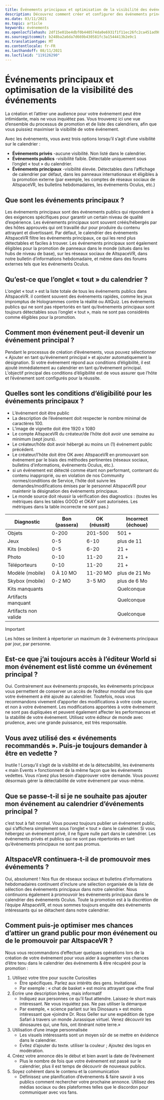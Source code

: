 ```yaml
---
title: Événements principaux et optimisation de la visibilité des événements
description: Découvrez comment créer et configurer des événements principaux AltspaceVR tout en optimisant leur visibilité.
ms.date: 03/11/2021
ms.topic: article
keywords: événements
ms.openlocfilehash: 2df15e01be4dbf0b440574da0e6931f1f11ec26fc2ca451ad98858db624e1f1f
ms.sourcegitcommit: b248ba2a6da7d669b430581fc3a1544413b2e9c1
ms.translationtype: MT
ms.contentlocale: fr-FR
ms.lasthandoff: 08/11/2021
ms.locfileid: "119126290"
---
```

# <a name="main-events-and-maximizing-event-visibility"></a>Événements principaux et optimisation de la visibilité des événements

La création et l’attirer une audience pour votre événement peut être intimidante, mais ne vous inquiétez pas. Vous trouverez ici une vue d’ensemble du processus de promotion et de liste des calendriers, afin que vous puissiez maximiser la visibilité de votre événement.

Avec les événements, vous avez trois options lorsqu’il s’agit d’une visibilité sur le calendrier :

* **Événements privés** -aucune visibilité. Non listé dans le calendrier.
* **Événements publics** -visibilité faible. Détectable uniquement sous l’onglet « tout » du calendrier.
* **Événements principaux** -visibilité élevée. Détectables dans l’affichage de calendrier par défaut, dans les panneaux internationaux et éligibles à la promotion externe (par exemple, les comptes de réseaux sociaux de AltspaceVR, les bulletins hebdomadaires, les événements Oculus, etc.)

## <a name="what-are-main-events"></a>Que sont les événements principaux ?

Les événements principaux sont des événements publics qui répondent à des exigences spécifiques pour garantir un certain niveau de qualité d’expérience. Les événements principaux sont souvent créés/hébergés par des hôtes approuvés qui ont travaillé dur pour produire du contenu attrayant et divertissant. Par défaut, le calendrier des événements AltspaceVR filtre les événements principaux, ce qui les rend plus détectables et faciles à trouver. Les événements principaux sont également éligibles pour la promotion de panneaux dans le monde (situés dans les hubs de niveau de base), sur les réseaux sociaux de AltspaceVR, dans notre bulletin d’informations hebdomadaire, et même dans des forums externes tels que les événements Oculus.

## <a name="what-is-the-all-tab-of-the-calendar"></a>Qu’est-ce que l’onglet « tout » du calendrier ?

L’onglet « tout » est la liste totale de tous les événements publics dans AltspaceVR. il contient souvent des événements rapides, comme les jeux impromptus de Hologrammes contre la réalité ou AltQuiz. Les événements publics qui ne sont pas répertoriés en tant qu’événements principaux sont toujours détectables sous l’onglet « tout », mais ne sont pas considérés comme éligibles pour la promotion.

## <a name="how-can-my-event-become-a-main-event"></a>Comment mon événement peut-il devenir un événement principal ?

Pendant le processus de création d’événements, vous pouvez sélectionner « Ajouter en tant qu’événement principal » et ajouter automatiquement la désignation. Si votre événement répond aux conditions d’éligibilité, il est ajouté immédiatement au calendrier en tant qu’événement principal. L’objectif principal des conditions d’éligibilité est de vous assurer que l’hôte et l’événement sont configurés pour la réussite.

## <a name="what-are-the-eligibility-requirements-for-main-events"></a>Quelles sont les conditions d’éligibilité pour les événements principaux ?

* L’événement doit être public
* La description de l’événement doit respecter le nombre minimal de caractères 100.
* L’image de vignette doit être 1920 x 1080
* Le compte AltspaceVR du créateur/de l’hôte doit avoir une semaine au minimum (sept jours).
* Le créateur/hôte doit avoir hébergé au moins un (1) événement public précédent.
* Le créateur/l’hôte doit être OK avec AltspaceVR en promouvant son événement par le biais des méthodes pertinentes (réseaux sociaux, bulletins d’informations, événements Oculus, etc.).
* si un événement est détecté comme étant non performant, contenant du contenu inapproprié, ou en violation de nos Community normes/conditions de Service, l’hôte doit suivre les demandes/modifications émises par le personnel AltspaceVR pour maintenir la désignation des événements principaux.
* Le monde source doit réussir la vérification des diagnostics : (toutes les métriques dans les tables GOOD et OKAY sont autorisées. Les métriques dans la table incorrecte ne sont pas.)

| Diagnostic | Bon (passera) | OK (réussit) | Incorrect (échoue) |
|---|---|---|---|
| Objets | 0-200 | 201-500 | 501 + |
| Jeux | 0-5 | 6-10 | plus de 11 |
| Kits (mobiles) | 0-5 | 6-20 | 21 + |
| Photo | 0-10 | 11-20 | 21 + |
| Téléporteurs | 0-10 | 11-20 | 21 + |
| Modèle (mobile) | 0 À 10 MO | 11-20 MO | plus de 21 Mo |
| Skybox (mobile) | 0-2 MO | 3-5 MO | plus de 6 Mo |
| Kits manquants |  |  | Quelconque |
| Artifacts manquant |  |  | Quelconque |
| Artifacts non valide |  |  | Quelconque |

> [!IMPORTANT]
> Les hôtes se limitent à répertorier un maximum de 3 événements principaux par jour, par personne.  

## <a name="will-i-still-have-access-to-the-world-editor-if-my-event-is-listed-as-a-main-event"></a>Est-ce que j’ai toujours accès à l’éditeur World si mon événement est listé comme un événement principal ?

Oui. Contrairement aux événements proposés, les événements principaux vous permettent de conserver un accès de l’éditeur mondial une fois que votre événement a été ajouté au calendrier. Toutefois, nous vous recommandons vivement d’apporter des modifications à votre code source, et non à votre événement. Les modifications apportées à votre événement ne sont pas dupliquées et peuvent également affecter les performances et la stabilité de votre événement. Utilisez votre éditeur de monde avec prudence, avec une grande puissance, est très responsable.

## <a name="you-used-to-have-featured-events-can-i-still-request-to-be-featured"></a>Vous avez utilisé des « événements recommandés ». Puis-je toujours demander à être en vedette ?

Inutile ! Lorsqu’il s’agit de la visibilité et de la détectabilité, les événements « main Events » fonctionnent de la même façon que les événements vedettes. Vous n’avez plus besoin d’approuver votre demande. Vous pouvez désormais gérer la détectabilité de votre événement par vous-même.

## <a name="what-if-i-dont-want-to-add-my-event-to-the-main-events-calendar"></a>Que se passe-t-il si je ne souhaite pas ajouter mon événement au calendrier d’événements principal ?

c’est tout à fait normal. Vous pouvez toujours publier un événement public, qui s’affichera simplement sous l’onglet « tout » dans le calendrier. Si vous hébergez un événement privé, il ne figure nulle part dans le calendrier. Les événements privés et publics qui ne sont pas répertoriés en tant qu’événements principaux ne sont pas promus.

## <a name="will-altspacevr-still-help-promote-my-events"></a>AltspaceVR continuera-t-il de promouvoir mes événements ?

Oui, absolument ! Nos flux de réseaux sociaux et bulletins d’informations hebdomadaires continuent d’inclure une sélection organisée de la liste de sélection des événements principaux dans notre calendrier. Nous continuons également à promouvoir les événements principaux dans le calendrier des événements Oculus. Toute la promotion est à la discrétion de l’équipe AltspaceVR, et nous sommes toujours enquête des événements intéressants qui se détachent dans notre calendrier.

## <a name="how-can-i-maximize-my-chances-of-attracting-a-large-audience-to-my-event-or-being-promoted-by-altspacevr"></a>Comment puis-je optimiser mes chances d’attirer un grand public pour mon événement ou de le promouvoir par AltspaceVR ?

Nous vous recommandons d’effectuer quelques opérations lors de la création de votre événement pour vous aider à augmenter vos chances d’être tenu dans le calendrier des événements & être récupéré pour la promotion :

1. Utilisez votre titre pour suscite Curiosities
    * Être spécifiques. Parlez aux intérêts des gens. Invitational.
    * Par exemple : « chat de basket » est moins attrayant que «the final
2. Écrire une description brève, mais informatif
    * Indiquez aux personnes ce qu’il faut attendre. Laissez-le short mais intéressant. Ne vous inquiétez pas. Ne pas utiliser la démarque
    * Par exemple, « science parlant sur les Dinosaurs » est moins intéressant que «joindre Dr. Ross Geller sur une expédition de type Safari à travers un monde Jurassique virtuel. Venez découvrir les dinosaures qui, une fois, ont itinérant notre terre.»
3. Utilisation d’une image personnalisée
    * Les visuels intéressants sont un moyen sûr de se mettre en évidence dans le calendrier.
    * Évitez d’ajouter du texte. utiliser la couleur ; Ajoutez des logos en modération.
4. Créez votre annonce dès le début et bien avant la date de l’événement
    * Plus le nombre de fois que votre événement est passé sur le calendrier, plus il est temps de découvrir de nouveaux publics.
5. Soyez cohérent dans le contenu et la communication
    * Définissez une planification d’événements & faire savoir à vos publics comment rechercher votre prochaine annonce. Utilisez des médias sociaux ou des plateformes telles que le discordon pour communiquer avec vos fans.